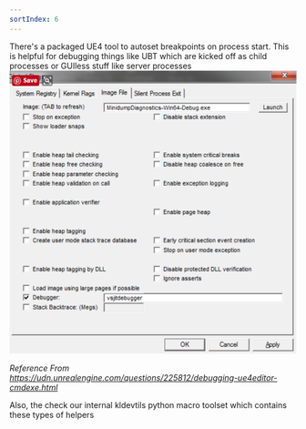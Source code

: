 ```yaml
---
sortIndex: 6
---
```


There's a packaged UE4 tool to autoset breakpoints on process start. This is helpful for debugging things like UBT which are kicked off as child processes or GUIless stuff like server processes
![GeneralDebug_DebugExternalProcess](..\assets\GeneralDebug_DebugExternalProcess.png)

*Reference From <https://udn.unrealengine.com/questions/225812/debugging-ue4editor-cmdexe.html>*

Also, the check our internal kldevtils python macro toolset which contains these types of helpers

